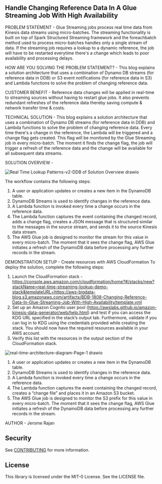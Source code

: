 ## Handle Changing Reference Data In A Glue Streaming Job With High Availability

PROBLEM STATEMENT - Glue Streaming jobs process real time data from Kinesis data streams using micro-batches. The streaming functionality is built on top of Spark Structured Streaming framework and the foreachbatch method used to process micro-batches handles only a single stream of data. If the streaming job requires a lookup to a dynamic reference, the job will have to be restarted everytime there's a change which leads to poor availability and processing delays.

HOW ARE YOU SOLVING THE PROBLEM STATEMENT? - This blog explains a solution architecture that uses a combination of Dynamo DB streams (for reference data in DDB) or S3 event notifications (for reference data in S3) and Lambda functions to solve the problem of changing reference data.

CUSTOMER BENEFIT - Reference data changes will be applied in real-time to streaming sources without having to restart glue jobs. It also prevents redundant refreshes of the reference data thereby saving compute & network transfer time & costs.

TECHNICAL SOLUTION - This blog explains a solution architecture that uses a combination of Dynamo DB streams (for reference data in DDB) and Lambda functions to solve the problem of changing reference data. Every time there's a change in the reference, the Lambda will be triggered and a change flag gets created. This flag will be monitored by the Glue Streaming job in every micro-batch. The moment it finds the change flag, the job will trigger a refresh of the reference data and the change will be available for all subsequent data streams.

SOLUTION OVERVIEW - 

![Real Time Lookup Patterns-v2-DDB of Solution Overview drawio](https://user-images.githubusercontent.com/11506905/150310854-a36de3ff-c514-4d98-821f-44b976a68434.png)

The workflow contains the following steps:

1.	A user or application updates or creates a new item in the DynamoDB table.
2.	DynamoDB Streams is used to identify changes in the reference data. 
3.	A Lambda function is invoked every time a change occurs in the reference data. 
4.	The Lambda function captures the event containing the changed record, adds a change flag, creates a JSON message that is structured similar to the messages in the source stream, and sends it to the source Kinesis data stream. 
5.	The AWS Glue job is designed to monitor the stream for this value in every micro-batch. The moment that it sees the change flag, AWS Glue initiates a refresh of the DynamoDB data before processing any further records in the stream.



DEMONSTRATION SETUP - 
Create resources with AWS CloudFormation
To deploy the solution, complete the following steps:

1.	Launch the CloudFormation stack - https://console.aws.amazon.com/cloudformation/home?#/stacks/new?stackName=real-time-streaming-lookup-demo-stack&templateURL=https://aws-bigdata-blog.s3.amazonaws.com/artifacts/BDB-1808-Changing-Reference-Data-In-Glue-Streaming-Job-With-High-Availability/template.yml
3.	Set up an Amazon Cognito user pool (https://awslabs.github.io/amazon-kinesis-data-generator/web/help.html) and test if you can access the KDG URL specified in the stack’s output tab. Furthermore, validate if you can log in to KDG using the credentials provided while creating the stack. You should now have the required resources available in your AWS account.
4.	Verify this list with the resources in the output section of the CloudFormation stack.

![real-time-architecture-diagram-Page-1 drawio](https://user-images.githubusercontent.com/11506905/150673751-c2a04037-9040-47d6-b953-8069cf9fd10c.png)

1.	A user or application updates or creates a new item in the DynamoDB table.
2.	DynamoDB Streams is used to identify changes in the reference data. 
3.	A Lambda function is invoked every time a change occurs in the reference data. 
4.	The Lambda function captures the event containing the changed record, creates a “change file” and places it in an Amazon S3 bucket.
5.	The AWS Glue job is designed to monitor the S3 prefix for this value in every micro-batch. The moment that it sees the change flag, AWS Glue initiates a refresh of the DynamoDB data before processing any further records in the stream.


AUTHOR - Jerome Rajan

## Security

See [CONTRIBUTING](CONTRIBUTING.md#security-issue-notifications) for more information.

## License

This library is licensed under the MIT-0 License. See the LICENSE file.

